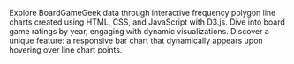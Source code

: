 Explore BoardGameGeek data through interactive frequency polygon line charts created using HTML, CSS, and JavaScript with D3.js. Dive into board game ratings by year, engaging with dynamic visualizations. Discover a unique feature: a responsive bar chart that dynamically appears upon hovering over line chart points.


